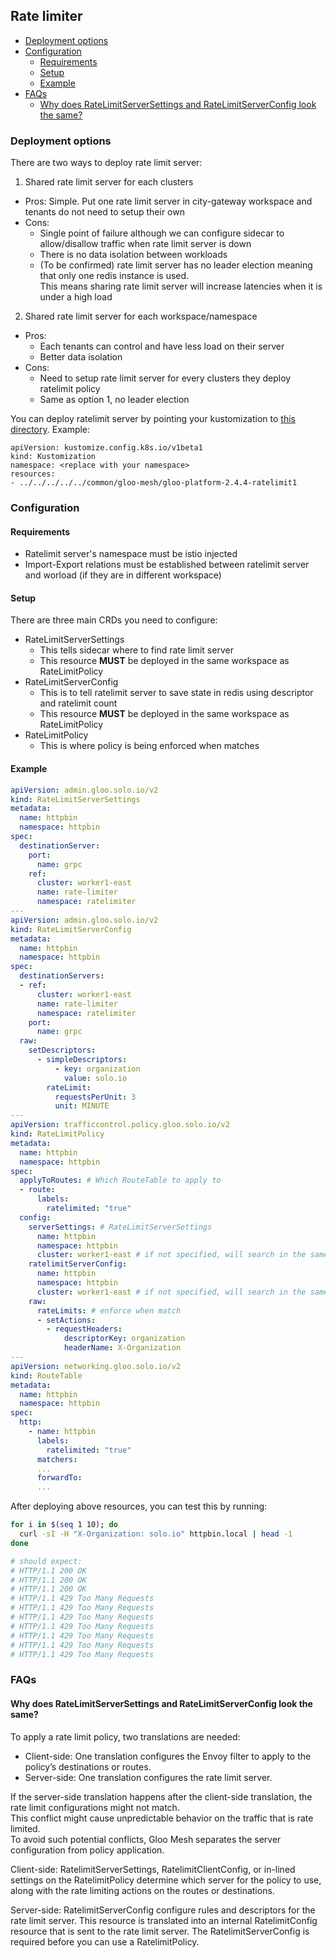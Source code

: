 ## Rate limiter

<!-- vim-markdown-toc GFM -->

- [Deployment options](#deployment-options)
- [Configuration](#configuration)
  - [Requirements](#requirements)
  - [Setup](#setup)
  - [Example](#example)
- [FAQs](#faqs)
  - [Why does RateLimitServerSettings and RateLimitServerConfig look the same?](#why-does-ratelimitserversettings-and-ratelimitserverconfig-look-the-same)

<!-- vim-markdown-toc -->

### Deployment options

There are two ways to deploy rate limit server:

1. Shared rate limit server for each clusters
  - Pros: Simple. Put one rate limit server in city-gateway workspace and tenants do not need to setup their own
  - Cons:
    - Single point of failure although we can configure sidecar to allow/disallow traffic when rate limit server is down
    - There is no data isolation between workloads
    - (To be confirmed) rate limit server has no leader election meaning that only one redis instance is used.  
      This means sharing rate limit server will increase latencies when it is under a high load
2. Shared rate limit server for each workspace/namespace
  - Pros:
    - Each tenants can control and have less load on their server
    - Better data isolation
  - Cons:
    - Need to setup rate limit server for every clusters they deploy ratelimit policy
    - Same as option 1, no leader election

You can deploy ratelimit server by pointing your kustomization to [this directory](../../../k8s/common/gloo-mesh/gloo-platform-2.4.4-ratelimit1). Example:

```
apiVersion: kustomize.config.k8s.io/v1beta1
kind: Kustomization
namespace: <replace with your namespace>
resources:
- ../../../../../common/gloo-mesh/gloo-platform-2.4.4-ratelimit1
```

### Configuration

#### Requirements

- Ratelimit server's namespace must be istio injected
- Import-Export relations must be established between ratelimit server and worload (if they are in different workspace)

#### Setup

There are three main CRDs you need to configure:

- RateLimitServerSettings
  - This tells sidecar where to find rate limit server
  - This resource **MUST** be deployed in the same workspace as RateLimitPolicy
- RateLimitServerConfig
  - This is to tell ratelimit server to save state in redis using descriptor and ratelimit count
  - This resource **MUST** be deployed in the same workspace as RateLimitPolicy
- RateLimitPolicy
  - This is where policy is being enforced when matches

#### Example


```yaml
apiVersion: admin.gloo.solo.io/v2
kind: RateLimitServerSettings
metadata:
  name: httpbin
  namespace: httpbin
spec:
  destinationServer:
    port:
      name: grpc
    ref:
      cluster: worker1-east
      name: rate-limiter
      namespace: ratelimiter
---
apiVersion: admin.gloo.solo.io/v2
kind: RateLimitServerConfig
metadata:
  name: httpbin
  namespace: httpbin
spec:
  destinationServers:
  - ref:
      cluster: worker1-east
      name: rate-limiter
      namespace: ratelimiter
    port:
      name: grpc
  raw:
    setDescriptors:
      - simpleDescriptors:
          - key: organization
            value: solo.io
        rateLimit:
          requestsPerUnit: 3
          unit: MINUTE
---
apiVersion: trafficcontrol.policy.gloo.solo.io/v2
kind: RateLimitPolicy
metadata:
  name: httpbin
  namespace: httpbin
spec:
  applyToRoutes: # Which RouteTable to apply to
  - route:
      labels:
        ratelimited: "true"
  config:
    serverSettings: # RateLimitServerSettings
      name: httpbin
      namespace: httpbin
      cluster: worker1-east # if not specified, will search in the same cluster as RateLimitPolicy
    ratelimitServerConfig:
      name: httpbin
      namespace: httpbin
      cluster: worker1-east # if not specified, will search in the same cluster as RateLimitPolicy
    raw:
      rateLimits: # enforce when match
      - setActions:
        - requestHeaders:
            descriptorKey: organization
            headerName: X-Organization
---
apiVersion: networking.gloo.solo.io/v2
kind: RouteTable
metadata:
  name: httpbin
  namespace: httpbin
spec:
  http:
    - name: httpbin
      labels:
        ratelimited: "true"
      matchers:
      ...
      forwardTo:
      ...
```

After deploying above resources, you can test this by running:
```bash
for i in $(seq 1 10); do
  curl -sI -H "X-Organization: solo.io" httpbin.local | head -1
done

# should expect:
# HTTP/1.1 200 OK
# HTTP/1.1 200 OK
# HTTP/1.1 200 OK
# HTTP/1.1 429 Too Many Requests
# HTTP/1.1 429 Too Many Requests
# HTTP/1.1 429 Too Many Requests
# HTTP/1.1 429 Too Many Requests
# HTTP/1.1 429 Too Many Requests
# HTTP/1.1 429 Too Many Requests
# HTTP/1.1 429 Too Many Requests
```

### FAQs

#### Why does RateLimitServerSettings and RateLimitServerConfig look the same?

To apply a rate limit policy, two translations are needed:

- Client-side: One translation configures the Envoy filter to apply to the policy’s destinations or routes.
- Server-side: One translation configures the rate limit server.

If the server-side translation happens after the client-side translation, the rate limit configurations might not match.  
This conflict might cause unpredictable behavior on the traffic that is rate limited.  
To avoid such potential conflicts, Gloo Mesh separates the server configuration from policy application.  
  
Client-side: RatelimitServerSettings, RatelimitClientConfig, or in-lined settings on the RatelimitPolicy determine which server for the policy to use, along with the rate limiting actions on the routes or destinations.  
  
Server-side: RatelimitServerConfig configure rules and descriptors for the rate limit server. This resource is translated into an internal RatelimitConfig resource that is sent to the rate limit server. The RatelimitServerConfig is required before you can use a RatelimitPolicy.
